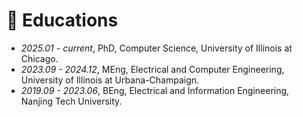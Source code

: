 
# 📖 Educations
- *2025.01 - current*, PhD,  Computer Science, University of Illinois at Chicago.
- *2023.09 - 2024.12*, MEng, Electrical and Computer Engineering, University of Illinois at Urbana-Champaign.
- *2019.09 - 2023.06*, BEng, Electrical and Information Engineering, Nanjing Tech University.

